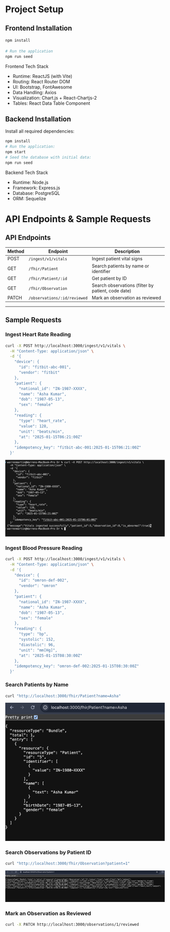 # Project Setup

## Frontend Installation

```bash
npm install

# Run the application
npm run seed
```

Frontend Tech Stack

- Runtime: ReactJS (with Vite)
- Routing: React Router DOM
- UI: Bootstrap, FontAwesome
- Data Handling: Axios
- Visualization: Chart.js + React-Chartjs-2
- Tables: React Data Table Component

## Backend Installation

Install all required dependencies:

```bash
npm install
# Run the application:
npm start
# Seed the database with initial data:
npm run seed
```

Backend Tech Stack

- Runtime: Node.js
- Framework: Express.js
- Database: PostgreSQL
- ORM: Sequelize

# API Endpoints & Sample Requests

## API Endpoints

| Method | Endpoint                     | Description                                        |
| ------ | ---------------------------- | -------------------------------------------------- |
| POST   | `/ingest/v1/vitals`          | Ingest patient vital signs                         |
| GET    | `/fhir/Patient`              | Search patients by name or identifier              |
| GET    | `/fhir/Patient/:id`          | Get patient by ID                                  |
| GET    | `/fhir/Observation`          | Search observations (filter by patient, code date) |
| PATCH  | `/observations/:id/reviewed` | Mark an observation as reviewed                    |

---

## Sample Requests

### Ingest Heart Rate Reading

```bash
curl -X POST http://localhost:3000/ingest/v1/vitals \
  -H "Content-Type: application/json" \
  -d '{
    "device": {
      "id": "fitbit-abc-001",
      "vendor": "fitbit"
    },
    "patient": {
      "national_id": "IN-1987-XXXX",
      "name": "Asha Kumar",
      "dob": "1987-05-13",
      "sex": "female"
    },
    "reading": {
      "type": "heart_rate",
      "value": 128,
      "unit": "beats/min",
      "at": "2025-01-15T06:21:00Z"
    },
    "idempotency_key": "fitbit-abc-001:2025-01-15T06:21:00Z"
  }'
```

![Injest Vitals](/Images/InjestVitals.png)

### Ingest Blood Pressure Reading

```bash
curl -X POST http://localhost:3000/ingest/v1/vitals \
  -H "Content-Type: application/json" \
  -d '{
    "device": {
      "id": "omron-def-002",
      "vendor": "omron"
    },
    "patient": {
      "national_id": "IN-1987-XXXX",
      "name": "Asha Kumar",
      "dob": "1987-05-13",
      "sex": "female"
    },
    "reading": {
      "type": "bp",
      "systolic": 152,
      "diastolic": 96,
      "unit": "mm[Hg]",
      "at": "2025-01-15T08:30:00Z"
    },
    "idempotency_key": "omron-def-002:2025-01-15T08:30:00Z"
  }'
```

### Search Patients by Name

```bash
curl "http://localhost:3000/fhir/Patient?name=Asha"
```

![Injest Vitals](/Images/SearchPatientsByName.png)

### Search Observations by Patient ID

```bash
curl "http://localhost:3000/fhir/Observation?patient=1"
```

![Injest Vitals](/Images/patientsObv.png)

### Mark an Observation as Reviewed

```bash
curl -X PATCH http://localhost:3000/observations/1/reviewed
```
